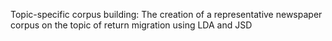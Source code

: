 Topic-specific corpus building: The creation of a representative newspaper corpus on the topic of return migration using LDA and JSD
